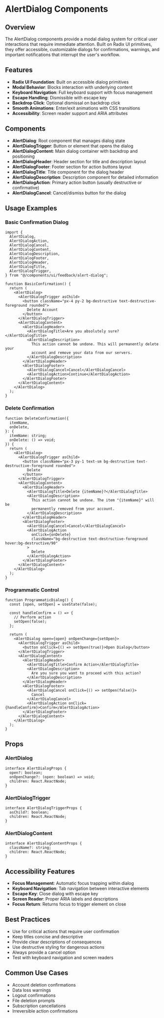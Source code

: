 # AlertDialog Components

## Overview

The AlertDialog components provide a modal dialog system for critical user interactions that require immediate attention. Built on Radix UI primitives, they offer accessible, customizable dialogs for confirmations, warnings, and important notifications that interrupt the user's workflow.

## Features

- **Radix UI Foundation**: Built on accessible dialog primitives
- **Modal Behavior**: Blocks interaction with underlying content
- **Keyboard Navigation**: Full keyboard support with focus management
- **Escape Handling**: Dismissible with escape key
- **Backdrop Click**: Optional dismissal on backdrop click
- **Smooth Animations**: Enter/exit animations with CSS transitions
- **Accessibility**: Screen reader support and ARIA attributes

## Components

- **AlertDialog**: Root component that manages dialog state
- **AlertDialogTrigger**: Button or element that opens the dialog
- **AlertDialogContent**: Main dialog container with backdrop and positioning
- **AlertDialogHeader**: Header section for title and description layout
- **AlertDialogFooter**: Footer section for action buttons layout
- **AlertDialogTitle**: Title component for the dialog header
- **AlertDialogDescription**: Description component for detailed information
- **AlertDialogAction**: Primary action button (usually destructive or confirmative)
- **AlertDialogCancel**: Cancel/dismiss button for the dialog

## Usage Examples

### Basic Confirmation Dialog

```tsx
import {
  AlertDialog,
  AlertDialogAction,
  AlertDialogCancel,
  AlertDialogContent,
  AlertDialogDescription,
  AlertDialogFooter,
  AlertDialogHeader,
  AlertDialogTitle,
  AlertDialogTrigger,
} from "@/components/ui/feedback/alert-dialog";

function BasicConfirmation() {
  return (
    <AlertDialog>
      <AlertDialogTrigger asChild>
        <button className="px-4 py-2 bg-destructive text-destructive-foreground rounded">
          Delete Account
        </button>
      </AlertDialogTrigger>
      <AlertDialogContent>
        <AlertDialogHeader>
          <AlertDialogTitle>Are you absolutely sure?</AlertDialogTitle>
          <AlertDialogDescription>
            This action cannot be undone. This will permanently delete your
            account and remove your data from our servers.
          </AlertDialogDescription>
        </AlertDialogHeader>
        <AlertDialogFooter>
          <AlertDialogCancel>Cancel</AlertDialogCancel>
          <AlertDialogAction>Continue</AlertDialogAction>
        </AlertDialogFooter>
      </AlertDialogContent>
    </AlertDialog>
  );
}
```

### Delete Confirmation

```tsx
function DeleteConfirmation({
  itemName,
  onDelete,
}: {
  itemName: string;
  onDelete: () => void;
}) {
  return (
    <AlertDialog>
      <AlertDialogTrigger asChild>
        <button className="px-3 py-1 text-sm bg-destructive text-destructive-foreground rounded">
          Delete
        </button>
      </AlertDialogTrigger>
      <AlertDialogContent>
        <AlertDialogHeader>
          <AlertDialogTitle>Delete {itemName}?</AlertDialogTitle>
          <AlertDialogDescription>
            This action cannot be undone. The item "{itemName}" will be
            permanently removed from your account.
          </AlertDialogDescription>
        </AlertDialogHeader>
        <AlertDialogFooter>
          <AlertDialogCancel>Cancel</AlertDialogCancel>
          <AlertDialogAction
            onClick={onDelete}
            className="bg-destructive text-destructive-foreground hover:bg-destructive/90"
          >
            Delete
          </AlertDialogAction>
        </AlertDialogFooter>
      </AlertDialogContent>
    </AlertDialog>
  );
}
```

### Programmatic Control

```tsx
function ProgrammaticDialog() {
  const [open, setOpen] = useState(false);

  const handleConfirm = () => {
    // Perform action
    setOpen(false);
  };

  return (
    <AlertDialog open={open} onOpenChange={setOpen}>
      <AlertDialogTrigger asChild>
        <button onClick={() => setOpen(true)}>Open Dialog</button>
      </AlertDialogTrigger>
      <AlertDialogContent>
        <AlertDialogHeader>
          <AlertDialogTitle>Confirm Action</AlertDialogTitle>
          <AlertDialogDescription>
            Are you sure you want to proceed with this action?
          </AlertDialogDescription>
        </AlertDialogHeader>
        <AlertDialogFooter>
          <AlertDialogCancel onClick={() => setOpen(false)}>
            Cancel
          </AlertDialogCancel>
          <AlertDialogAction onClick={handleConfirm}>Confirm</AlertDialogAction>
        </AlertDialogFooter>
      </AlertDialogContent>
    </AlertDialog>
  );
}
```

## Props

### AlertDialog

```tsx
interface AlertDialogProps {
  open?: boolean;
  onOpenChange?: (open: boolean) => void;
  children: React.ReactNode;
}
```

### AlertDialogTrigger

```tsx
interface AlertDialogTriggerProps {
  asChild?: boolean;
  children: React.ReactNode;
}
```

### AlertDialogContent

```tsx
interface AlertDialogContentProps {
  className?: string;
  children: React.ReactNode;
}
```

## Accessibility Features

- **Focus Management**: Automatic focus trapping within dialog
- **Keyboard Navigation**: Tab navigation between interactive elements
- **Escape Key**: Close dialog with escape key
- **Screen Reader**: Proper ARIA labels and descriptions
- **Focus Return**: Returns focus to trigger element on close

## Best Practices

- Use for critical actions that require user confirmation
- Keep titles concise and descriptive
- Provide clear descriptions of consequences
- Use destructive styling for dangerous actions
- Always provide a cancel option
- Test with keyboard navigation and screen readers

## Common Use Cases

- Account deletion confirmations
- Data loss warnings
- Logout confirmations
- File deletion prompts
- Subscription cancellations
- Irreversible action confirmations

